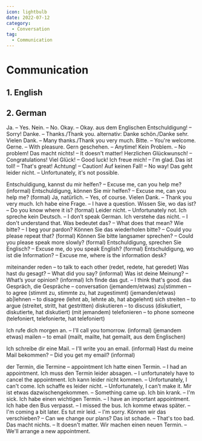 ```yaml
---
icon: lightbulb
date: 2022-07-12
category:
  - Conversation
tag:
  - Communication
---
```

# Communication 
   
<!-- more -->
## 1. English

## 2. German
Ja. – Yes.
Nein. – No.
Okay. – Okay.
aus dem Englischen
Entschuldigung! – Sorry!
Danke. – Thanks./Thank you.
alternativ: Danke schön./Danke sehr.
Vielen Dank. – Many thanks./Thank you very much.
Bitte. – You're welcome.
Gerne. – With pleasure.
Gern geschehen. – Anytime!
Kein Problem. – No problem!
Das macht nichts! – It doesn't matter!
Herzlichen Glückwunsch! – Congratulations!
Viel Glück! – Good luck!
Ich freue mich! – I'm glad.
Das ist toll! – That's great!
Achtung! – Caution!
Auf keinen Fall! – No way!
Das geht leider nicht. – Unfortunately, it's not possible.



Entschuldigung, kannst du mir helfen? – Excuse me, can you help me?
(informal)
Entschuldigung, können Sie mir helfen? – Excuse me, can you help me?
(formal)
Ja, natürlich. – Yes, of course.
Vielen Dank. – Thank you very much.
Ich habe eine Frage. – I have a question.
Wissen Sie, wo das ist? – Do you know where it is? (formal)
Leider nicht. – Unfortunately not.
Ich spreche kein Deutsch. – I don’t speak German.
Ich verstehe das nicht. – I don't understand that.
Was bedeutet das? – What does that mean?
Wie bitte? – I beg your pardon?
Können Sie das wiederholen bitte? – Could you please repeat that? (formal)
Können Sie bitte langsamer sprechen? – Could you please speak more slowly?
(formal)
Entschuldigung, sprechen Sie Englisch? – Excuse me, do you speak English?
(formal)
Entschuldigung, wo ist die Information? – Excuse me, where is the
information desk?


miteinander reden – to talk to each other
(redet, redete, hat geredet)
Was hast du gesagt? – What did you say? (informal)
Was ist deine Meinung? – What’s your opinion? (informal)
Ich finde das gut. – I think that's good.
das Gespräch, die Gespräche – conversation
(jemandem/etwas) zu|stimmen – to agree
(stimmt zu, stimmte zu, hat zugestimmt)
(jemanden/etwas) ab|lehnen – to disagree
(lehnt ab, lehnte ab, hat abgelehnt)
sich streiten – to argue
(streitet, stritt, hat gestritten)
diskutieren – to discuss
(diskutiert, diskutierte, hat diskutiert)
(mit jemandem) telefonieren – to phone someone
(telefoniert, telefonierte, hat telefoniert)

Ich rufe dich morgen an. – I'll call you tomorrow. (informal)
(jemandem etwas) mailen – to email
(mailt, mailte, hat gemailt, aus dem Englischen)

Ich schreibe dir eine Mail. – I'll write you an email. (informal)
Hast du meine Mail bekommen? – Did you get my email? (informal)


der Termin, die Termine – appointment
Ich hatte einen Termin. – I had an appointment.
Ich muss den Termin leider absagen. – I unfortunately have to cancel the
appointment.
Ich kann leider nicht kommen. – Unfortunately, I can't come.
Ich schaffe es leider nicht. – Unfortunately, I can't make it.
Mir ist etwas dazwischengekommen. – Something came up.
Ich bin krank. – I'm sick.
Ich habe einen wichtigen Termin. – I have an important appointment.
Ich habe den Bus verpasst. – I missed the bus.
Ich komme etwas später. – I'm coming a bit later.
Es tut mir leid. – I'm sorry.
Können wir das verschieben? – Can we change our plans?
Das ist schade. – That's too bad.
Das macht nichts. – It doesn't matter.
Wir machen einen neuen Termin. – We'll arrange a new appointment.